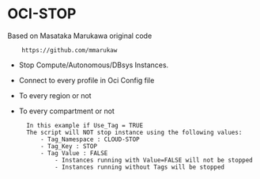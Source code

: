 # OCI-STOP


Based on Masataka Marukawa original code
	
		https://github.com/mmarukaw

- Stop Compute/Autonomous/DBsys Instances.
- Connect to every profile in Oci Config file
- To every region or not
- To every compartment or not

		In this example if Use_Tag = TRUE
		The script will NOT stop instance using the following values:
			- Tag_Namespace : CLOUD-STOP
			- Tag_Key : STOP
			- Tag Value : FALSE
				- Instances running with Value=FALSE will not be stopped
				- Instances running without Tags will be stopped

